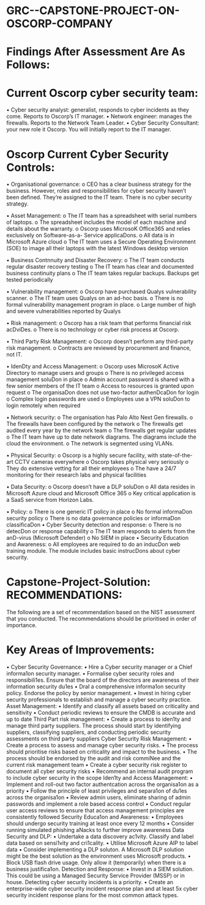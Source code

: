 # GRC--CAPSTONE-PROJECT-ON-OSCORP-COMPANY
# Findings After Assessment Are As Follows:

# Current Oscorp cyber security team:
  • Cyber security analyst: generalist, responds to cyber incidents as they come. Reports
  to Oscorp’s IT manager.
  • Network engineer: manages the firewalls. Reports to the Network Team Leader.
  • Cyber Security Consultant: your new role it Oscorp. You will initially report to the IT
  manager.
  
# Oscorp Current Cyber Security Controls:
  • Organisational governance:
    o CEO has a clear business strategy for the business. However, roles and
    responsibilities for cyber security haven’t been defined. They’re assigned to
    the IT team. There is no cyber security strategy.
    
  • Asset Management:
    o The IT team has a spreadsheet with serial numbers of laptops.
    o The spreadsheet includes the model of each machine and details about the
    warranty.
    o Oscorp uses MicrosoK Office365 and relies exclusively on Software-as-a-
    Service applicaDons.
    o All data is in Microsoft Azure cloud
    o The IT team uses a Secure Operating Environment (SOE) to image all their
    laptops with the latest Windows desktop version
    
  • Business Contnnuity and Disaster Recovery:
    o The IT team conducts regular disaster recovery testing
    o The IT team has clear and documented business continuity plans
    o The IT team takes regular backups. Backups get tested periodically
    
  • Vulnerability management:
    o Oscorp have purchased Qualys vulnerability scanner.
    o The IT team uses Qualys on an ad-hoc basis.
    o There is no formal vulnerability management program in place.
    o Large number of high and severe vulnerabilities reported by Qualys
    
  • Risk management:
    o Oscorp has a risk team that performs financial risk acDviDes.
    o There is no technology or cyber risk process at Oscorp.
    
  • Third Party Risk Management:
    o Oscorp doesn’t perform any third-party risk management.
    o Contracts are reviewed by procurement and finance, not IT.
    
  • IdenDty and Access Management:
    o Oscorp uses MicrosoK Active Directory to manage users and groups
    o There is no privileged access management soluDon in place
    o Admin account password is shared with a few senior members of the IT team
    o Access to resources is granted upon request
    o The organisaDon does not use two-factor authenDcaDon for login
    o Complex login passwords are used
    o Employees use a VPN soluDon to login remotely when required
    
  • Network security:
    o The organisation has Palo Alto Next Gen firewalls.
    o The firewalls have been configured by the network
    o The firewalls get audited every year by the network team
    o The firewalls get regular updates
    o The IT team have up to date network diagrams. The diagrams include the
    cloud the environment.
    o The network is segmented using VLANs.
    
  • Physical Security:
    o Oscorp is a highly secure facility, with state-of-the-art CCTV cameras
    everywhere
    o Oscorp takes physical very seriously
    o They do extensive vetting for all their employees
    o The have a 24/7 monitoring for their research labs and physical facilities
    
  • Data Security:
    o Oscorp doesn’t have a DLP soluDon
    o All data resides in Microsoft Azure cloud and Microsoft Office 365
    o Key critical application is a SaaS service from Horizon Labs.
    
  • Policy:
    o There is one generic IT policy in place
    o No formal informaDon security policy
    o There is no data governance policies or informaDon classificaDon
  • Cyber Security detection and response:
    o There is no detecDon or response capability
    o The IT team responds to alerts from the anD-virus (Microsoft Defender)
    o No SIEM in place
  • Security Education and Awareness:
    o All employees are required to do an inducDon web training module. The
    module includes basic instrucDons about cyber security.

# Capstone-Project-Solution: RECOMMENDATIONS:
The following are a set of recommendation based on the NIST assessment that you
conducted.
The recommendations should be prioritised in order of importance.
# Key Areas of Improvements:
  • Cyber Security Governance:
  • Hire a Cyber security manager or a Chief informa1on security manager.
  • Formalise cyber security roles and responsibili1es. Ensure that the board of the
  directors are awareness of their information security du1es
  • DraI a comprehensive informa1on security policy. Endorse the policy by senior
  management.
  • Invest in hiring cyber security professionals to establish and manage a cyber
  security practice.
Asset Management:
  • Identify and classify all assets based on criticality and sensitivity
  • Conduct periodic reviews to ensure the CMDB is accurate and up to date
Third Part risk management:
  • Create a process to iden1ty and manage third party suppliers. The process should
  start by identifying suppliers, classifying suppliers, and conducting periodic
  security assessments on third party suppliers
Cyber Security Risk Management:
  • Create a process to assess and manage cyber security risks.
  • The process should prioritise risks based on criticality and impact to the business.
  • The process should be endorsed by the audit and risk commiNee and the current
  risk management team
  • Create a cyber security risk register to document all cyber security risks
  • Recommend an internal audit program to include cyber security in the scope
Iden1ty and Access Management:
  • Implement and roll-out two factor authentcation across the organisa1on as a
  priority
  • Follow the principle of least privileges and separa1on of du1es across the
  organisa1on
  • Review admin users, eliminate sharing of admin passwords and implement a role
  based access control
  • Conduct regular user access reviews to ensure that access management
  principles are consistently followed
Security Educa1on and Awareness:
  • Employees should undergo security training at least once every 12 months
  • Consider running simulated phishing aNacks to further improve awareness
Data Security and DLP:
  • Undertake a data discovery ac1vity. Classify and label data based on sensi1vity
  and cri1cality.
  • Utilise Microsoft Azure AIP to label data
  • Consider implementing a DLP soluton. A Microsoft DLP solution might be the
  best solution as the environment uses Microsoft products.
  • Block USB flash drive usage. Only allow it (temporarily) when there is a business
  justifica1on.
Detection and Response:
  • Invest in a SIEM solution. This could be using a Managed Security Service
  Provider (MSSP) or in house. Detecting cyber security incidents is a priority.
  • Create an enterprise-wide cyber security incident response plan and at least 5x
  cyber security incident response plans for the most common attack types.

